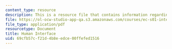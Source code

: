 ```yaml
---
content_type: resource
description: This is a resource file that contains information regarding human interface.
file: https://ol-ocw-studio-app-qa.s3.amazonaws.com/courses/ec-s01-internet-technology-in-local-and-global-communities-spring-2005-summer-2005/69cfb57cf21d4b8eedce00ffefed1516_MITEC_S01S05_inheritance.pdf
file_type: application/pdf
resourcetype: Document
title: Human Interface
uid: 69cfb57c-f21d-4b8e-edce-00ffefed1516
---
```


